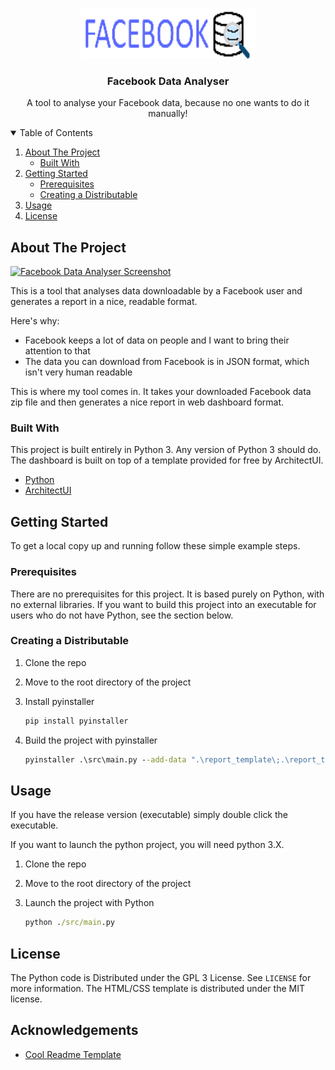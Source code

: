 <!-- PROJECT LOGO -->
<br />
<p align="center">
  <a href="">
    <img src="report_template/assets/images/logo.png" alt="Logo" width="280" height="80">
  </a>

  <h3 align="center">Facebook Data Analyser</h3>

  <p align="center">
    A tool to analyse your Facebook data, because no one wants to do it manually!
    <br />
  </p>
</p>

<!-- TABLE OF CONTENTS -->
<details open="open">
  <summary>Table of Contents</summary>
  <ol>
    <li>
      <a href="#about-the-project">About The Project</a>
      <ul>
        <li><a href="#built-with">Built With</a></li>
      </ul>
    </li>
    <li>
      <a href="#getting-started">Getting Started</a>
      <ul>
        <li><a href="#prerequisites">Prerequisites</a></li>
        <li><a href="#Creating-a-Distributable">Creating a Distributable</a></li>
      </ul>
    </li>
    <li><a href="#usage">Usage</a></li>
    <li><a href="#license">License</a></li>
  </ol>
</details>

<!-- ABOUT THE PROJECT -->
## About The Project

[![Facebook Data Analyser Screenshot][product-screenshot]](https://example.com)

This is a tool that analyses data downloadable by a Facebook user and generates a report in a nice, readable format.

Here's why:

* Facebook keeps a lot of data on people and I want to bring their attention to that
* The data you can download from Facebook is in JSON format, which isn't very human readable

This is where my tool comes in. It takes your downloaded Facebook data zip file and then generates a nice report in web dashboard format.

### Built With

This project is built entirely in Python 3. Any version of Python 3 should do.
The dashboard is built on top of a template provided for free by ArchitectUI.

* [Python](https://python.org)
* [ArchitectUI](https://architectui.com/)

<!-- GETTING STARTED -->
## Getting Started

To get a local copy up and running follow these simple example steps.

### Prerequisites

There are no prerequisites for this project. It is based purely on Python, with no external libraries.
If you want to build this project into an executable for users who do not have Python, see the section below.

### Creating a Distributable

1. Clone the repo
2. Move to the root directory of the project
3. Install pyinstaller

   ```bat
   pip install pyinstaller
   ```

4. Build the project with pyinstaller

   ```bat
   pyinstaller .\src\main.py --add-data ".\report_template\;.\report_template\"
   ```

<!-- USAGE -->
## Usage

If you have the release version (executable) simply double click the executable.

If you want to launch the python project, you will need python 3.X.

1. Clone the repo
2. Move to the root directory of the project
3. Launch the project with Python

   ```bat
   python ./src/main.py
   ```

<!-- LICENSE -->
## License

The Python code is Distributed under the GPL 3 License. See `LICENSE` for more information.
The HTML/CSS template is distributed under the MIT license.

<!-- ACKNOWLEDGEMENTS -->
## Acknowledgements

* [Cool Readme Template](https://raw.githubusercontent.com/othneildrew/Best-README-Template/)

[product-screenshot]: images/screenshot.png